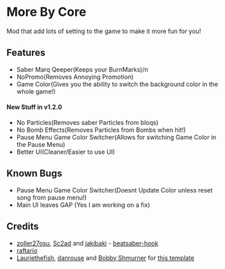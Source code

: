 # More By Core

Mod that add lots of setting to the game to make it more fun for you!

## Features
* Saber Marq Qeeper(Keeps your BurnMarks)/n
* NoPromo(Removes Annoying Promotion)
* Game Color(Gives you the ability to switch the background color in the whole game!)
#### New Stuff in v1.2.0
* No Particles(Removes saber Particles from bloqs)
* No Bomb Effects(Removes Particles from Bombs when hit!)
* Pause Menu Game Color Switcher(Allows for switching Game Color in the Pause Menu)
* Better UI(Cleaner/Easier to use UI)

## Known Bugs
* Pause Menu Game Color Switcher(Doesnt Update Color unless reset song from pause menu!)
* Main UI leaves GAP (Yes I am working on a fix)

## Credits

* [zoller27osu](https://github.com/zoller27osu), [Sc2ad](https://github.com/Sc2ad) and [jakibaki](https://github.com/jakibaki) - [beatsaber-hook](https://github.com/sc2ad/beatsaber-hook)
* [raftario](https://github.com/raftario)
* [Lauriethefish](https://github.com/Lauriethefish), [danrouse](https://github.com/danrouse) and [Bobby Shmurner](https://github.com/BobbyShmurner) for [this template](https://github.com/Lauriethefish/quest-mod-template)
